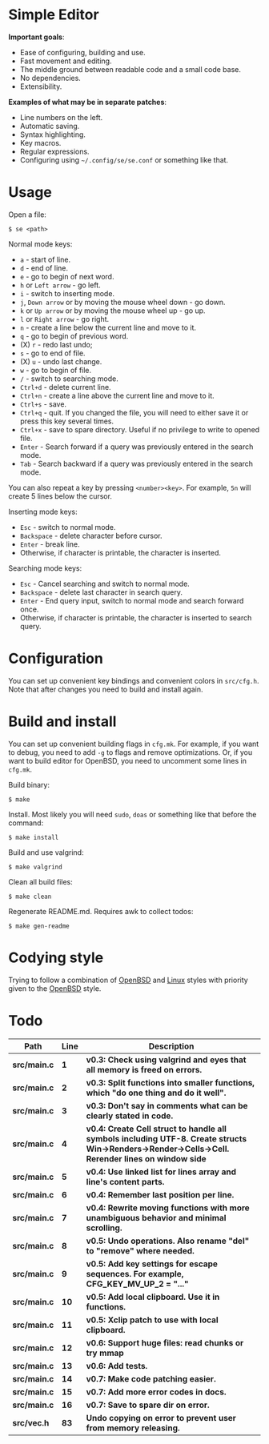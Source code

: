 # Simple Editor

**Important goals**:

- Ease of configuring, building and use.
- Fast movement and editing.
- The middle ground between readable code and a small code base.
- No dependencies.
- Extensibility.

**Examples of what may be in separate patches**:

- Line numbers on the left.
- Automatic saving.
- Syntax highlighting.
- Key macros.
- Regular expressions.
- Configuring using `~/.config/se/se.conf` or something like that.

# Usage

Open a file:

```
$ se <path>
```

Normal mode keys:

- `a` - start of line.
- `d` - end of line.
- `e` - go to begin of next word.
- `h` or `Left arrow` - go left.
- `i` - switch to inserting mode.
- `j`, `Down arrow` or by moving the mouse wheel down - go down.
- `k` or `Up arrow` or by moving the mouse wheel up - go up.
- `l` or `Right arrow` - go right.
- `n` - create a line below the current line and move to it.
- `q` - go to begin of previous word.
- (X) `r` - redo last undo;
- `s` - go to end of file.
- (X) `u` - undo last change.
- `w` - go to begin of file.
- `/` - switch to searching mode.
- `Ctrl+d` - delete current line.
- `Ctrl+n` - create a line above the current line and move to it.
- `Ctrl+s` - save.
- `Ctrl+q` - quit. If you changed the file, you will need to either save it or press this key several times.
- `Ctrl+x` - save to spare directory. Useful if no privilege to write to opened file.
- `Enter` - Search forward if a query was previously entered in the search mode.
- `Tab` - Search backward if a query was previously entered in the search mode.

You can also repeat a key by pressing `<number><key>`. For example, `5n` will create 5 lines below the cursor.

Inserting mode keys:

- `Esc` - switch to normal mode.
- `Backspace` - delete character before cursor.
- `Enter` - break line.
- Otherwise, if character is printable, the character is inserted.

Searching mode keys:

- `Esc` - Cancel searching and switch to normal mode.
- `Backspace` - delete last character in search query.
- `Enter` - End query input, switch to normal mode and search forward once.
- Otherwise, if character is printable, the character is inserted to search query.

# Configuration

You can set up convenient key bindings and convenient colors in `src/cfg.h`. Note that after changes you need to build and install again.

# Build and install

You can set up convenient building flags in `cfg.mk`. For example, if you want to debug, you need to add `-g` to flags and remove optimizations. Or, if you want to build editor for OpenBSD, you need to uncomment some lines in `cfg.mk`.

Build binary:

```
$ make
```

Install. Most likely you will need `sudo`, `doas` or something like that before the command:

```
$ make install
```

Build and use valgrind:

```
$ make valgrind
```

Clean all build files:

```
$ make clean
```

Regenerate README.md. Requires awk to collect todos:

```
$ make gen-readme
```

# Codying style

Trying to follow a combination of [OpenBSD](https://man.openbsd.org/style) and [Linux](https://www.kernel.org/doc/html/v4.10/process/coding-style.html) styles with priority given to the [OpenBSD](https://man.openbsd.org/style) style.

# Todo

|Path|Line|Description|
|-|-|-|
|**src/main.c**|**1**|**v0.3: Check using valgrind and eyes that all memory is freed on errors.**|
|**src/main.c**|**2**|**v0.3: Split functions into smaller functions, which "do one thing and do it well".**|
|**src/main.c**|**3**|**v0.3: Don't say in comments what can be clearly stated in code.**|
|**src/main.c**|**4**|**v0.4: Create Cell struct to handle all symbols including UTF-8. Create structs Win->Renders->Render->Cells->Cell. Rerender lines on window side**|
|**src/main.c**|**5**|**v0.4: Use linked list for lines array and line's content parts.**|
|**src/main.c**|**6**|**v0.4: Remember last position per line.**|
|**src/main.c**|**7**|**v0.4: Rewrite moving functions with more unambiguous behavior and minimal scrolling.**|
|**src/main.c**|**8**|**v0.5: Undo operations. Also rename "del" to "remove" where needed.**|
|**src/main.c**|**9**|**v0.5: Add key settings for escape sequences. For example, CFG_KEY_MV_UP_2 = "..."**|
|**src/main.c**|**10**|**v0.5: Add local clipboard. Use it in functions.**|
|**src/main.c**|**11**|**v0.5: Xclip patch to use with local clipboard.**|
|**src/main.c**|**12**|**v0.6: Support huge files: read chunks or try mmap**|
|**src/main.c**|**13**|**v0.6: Add tests.**|
|**src/main.c**|**14**|**v0.7: Make code patching easier.**|
|**src/main.c**|**15**|**v0.7: Add more error codes in docs.**|
|**src/main.c**|**16**|**v0.7: Save to spare dir on error.**|
|**src/vec.h**|**83**|**Undo copying on error to prevent user from memory releasing.**|
